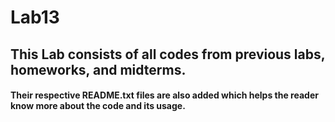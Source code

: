 # Lab13

## This Lab consists of all codes from previous labs, homeworks, and midterms.

#### Their respective README.txt files are also added which helps the reader know more about the code and its usage.
